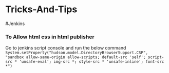 # Tricks-And-Tips

#Jenkins
### To Allow html css in html publisher
Go to jenkins script console and run the below command
```System.setProperty("hudson.model.DirectoryBrowserSupport.CSP", "sandbox allow-same-origin allow-scripts; default-src 'self'; script-src * 'unsafe-eval'; img-src *; style-src * 'unsafe-inline'; font-src *")```
